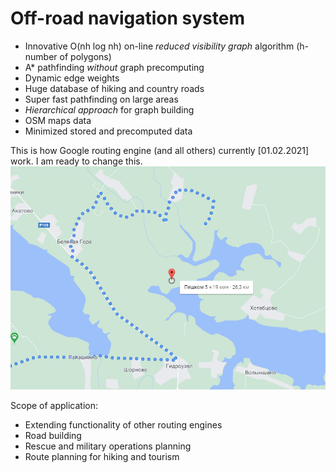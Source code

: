 # Off-road navigation system
- Innovative O(nh log nh) on-line _reduced visibility graph_ algorithm (h-number of polygons)
- A* pathfinding _without_ graph precomputing
- Dynamic edge weights
- Huge database of hiking and country roads
- Super fast pathfinding on large areas
- _Hierarchical approach_ for graph building
- OSM maps data
- Minimized stored and precomputed data

This is how Google routing engine (and all others) currently [01.02.2021] work. I am ready to change this.
![](maps/Google_maps.png)

Scope of application:
- Extending functionality of other routing engines  
- Road building  
- Rescue and military operations planning  
- Route planning for hiking and tourism  
